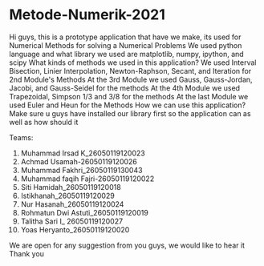 # Metode-Numerik-2021
Hi guys, this is a prototype application that have we make, its used for Numerical Methods for solving a Numerical Problems
We used python language and what library we used are matplotlib, numpy, ipython, and scipy
What kinds of methods we used in this application?
We used Interval Bisection, Linier Interpolation, Newton-Raphson, Secant, and Iteration for 2nd Module's Methods
At the 3rd Module we used Gauss, Gauss-Jordan, Jacobi, and Gauss-Seidel for the methods
At the 4th Module we used Trapezoidal, Simpson 1/3 and 3/8 for the methods
At the last Module we used Euler and Heun for the Methods
How we can use this application? Make sure u guys have installed our library first so the application can as well as how should it

Teams:
1. Muhammad Irsad K_26050119120023
2. Achmad Usamah-26050119120026
3. Muhammad Fakhri_26050119130043
4. Muhammad faqih Fajri-26050119120022
5. Siti Hamidah_26050119120018
6. Istikhanah_26050119120029
7. Nur Hasanah_26050119120024
8. Rohmatun Dwi Astuti_26050119120019
9. Talitha Sari I_ 26050119120027
10. Yoas Heryanto_26050119120020

We are open for any suggestion from you guys, we would like to hear it
Thank you
